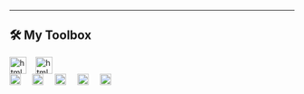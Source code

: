 ---
## 🛠️ My Toolbox
<div style="display:flex;">
          <img alt="html language" width="30" style="margin-right:16px;" src="https://www.w3.org/WAI/content-images/wai-media-guide/body.svg" />
          <img alt="html language" width="30" style="padding-right:16px;" src="https://upload.wikimedia.org/wikipedia/commons/a/a5/NVDA_Logo.png" />
</div>
<div>
          <img alt="html language" width="20" style="padding-right:16px;" src="https://cdn.jsdelivr.net/gh/devicons/devicon@latest/icons/html5/html5-original.svg" />
          <img alt="html language" width="20" style="padding-right:16px;" src="https://cdn.jsdelivr.net/gh/devicons/devicon@latest/icons/css3/css3-original.svg" />
          <img alt="html language" width="20" style="padding-right:16px;" src="https://cdn.jsdelivr.net/gh/devicons/devicon@latest/icons/sass/sass-original.svg" />
          <img alt="html language" width="20" style="padding-right:16px;" src="https://cdn.jsdelivr.net/gh/devicons/devicon@latest/icons/javascript/javascript-original.svg" />  
          <img alt="html language" width="20" style="padding-right:16px;" src="https://cdn.jsdelivr.net/gh/devicons/devicon@latest/icons/react/react-original.svg" />
</div>
